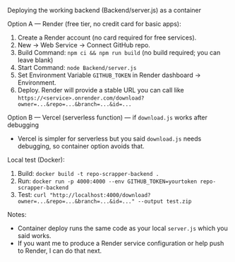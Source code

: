 Deploying the working backend (Backend/server.js) as a container

Option A — Render (free tier, no credit card for basic apps):
1. Create a Render account (no card required for free services).
2. New -> Web Service -> Connect GitHub repo.
3. Build Command: `npm ci && npm run build` (no build required; you can leave blank)
4. Start Command: `node Backend/server.js`
5. Set Environment Variable `GITHUB_TOKEN` in Render dashboard -> Environment.
6. Deploy. Render will provide a stable URL you can call like `https://<service>.onrender.com/download?owner=...&repo=...&branch=...&id=...`

Option B — Vercel (serverless function) — if `download.js` works after debugging
- Vercel is simpler for serverless but you said `download.js` needs debugging, so container option avoids that.

Local test (Docker):
1. Build: `docker build -t repo-scrapper-backend .`
2. Run: `docker run -p 4000:4000 --env GITHUB_TOKEN=yourtoken repo-scrapper-backend`
3. Test: `curl "http://localhost:4000/download?owner=...&repo=...&branch=...&id=..." --output test.zip`

Notes:
- Container deploy runs the same code as your local `server.js` which you said works.
- If you want me to produce a Render service configuration or help push to Render, I can do that next.
